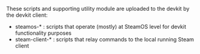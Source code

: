 These scripts and supporting utility module are uploaded to the devkit by the devkit client:

- steamos-* : scripts that operate (mostly) at SteamOS level for devkit functionality purposes
- steam-client-* : scripts that relay commands to the local running Steam client
